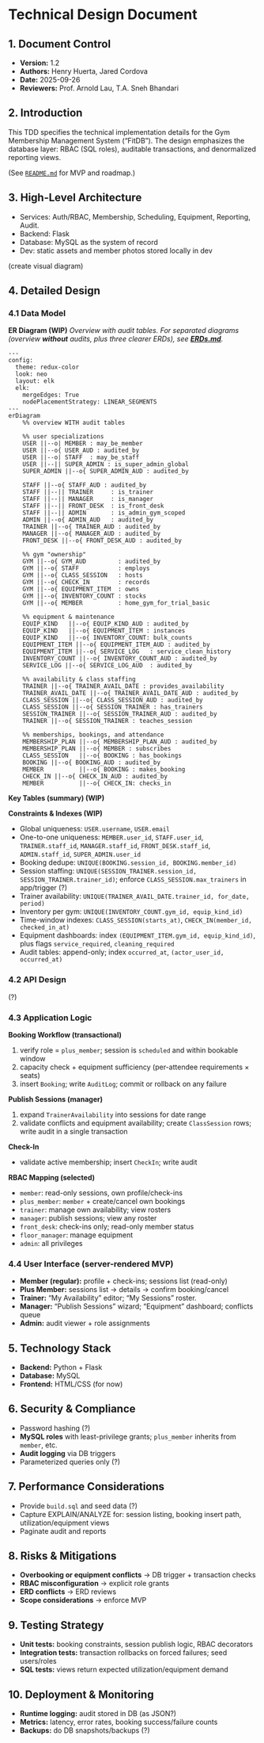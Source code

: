 # Technical Design Document

## 1. Document Control
- **Version:** 1.2
- **Authors:** Henry Huerta, Jared Cordova
- **Date:** 2025-09-26
- **Reviewers:** Prof. Arnold Lau, T.A. Sneh Bhandari

## 2. Introduction
This TDD specifies the technical implementation details for the Gym Membership Management System (“FitDB”). The design emphasizes the database layer: RBAC (SQL roles), auditable transactions, and denormalized reporting views.

(See [`README.md`](./docs/README.md) for MVP and roadmap.)

## 3. High-Level Architecture
- Services: Auth/RBAC, Membership, Scheduling, Equipment, Reporting, Audit.
- Backend: Flask
- Database: MySQL as the system of record
- Dev: static assets and member photos stored locally in dev

(create visual diagram)

## 4. Detailed Design

### 4.1 Data Model
**ER Diagram (WIP)**
_Overview with audit tables. For separated diagrams (overview **without** audits, plus three clearer ERDs), see **[ERDs.md](./ERDs.md)**._

```mermaid
---
config:
  theme: redux-color
  look: neo
  layout: elk
  elk:
    mergeEdges: True
    nodePlacementStrategy: LINEAR_SEGMENTS
---
erDiagram
    %% overview WITH audit tables

    %% user specializations
    USER ||--o| MEMBER : may_be_member
    USER ||--o{ USER_AUD : audited_by
    USER ||--o| STAFF  : may_be_staff
    USER ||--|| SUPER_ADMIN : is_super_admin_global
    SUPER_ADMIN ||--o{ SUPER_ADMIN_AUD : audited_by

    STAFF ||--o{ STAFF_AUD : audited_by
    STAFF ||--|| TRAINER     : is_trainer
    STAFF ||--|| MANAGER     : is_manager
    STAFF ||--|| FRONT_DESK  : is_front_desk
    STAFF ||--|| ADMIN       : is_admin_gym_scoped
    ADMIN ||--o{ ADMIN_AUD   : audited_by
    TRAINER ||--o{ TRAINER_AUD : audited_by
    MANAGER ||--o{ MANAGER_AUD : audited_by
    FRONT_DESK ||--o{ FRONT_DESK_AUD : audited_by

    %% gym "ownership"
    GYM ||--o{ GYM_AUD         : audited_by
    GYM ||--o{ STAFF           : employs
    GYM ||--o{ CLASS_SESSION   : hosts
    GYM ||--o{ CHECK_IN        : records
    GYM ||--o{ EQUIPMENT_ITEM  : owns
    GYM ||--o{ INVENTORY_COUNT : stocks
    GYM ||--o{ MEMBER          : home_gym_for_trial_basic

    %% equipment & maintenance
    EQUIP_KIND   ||--o{ EQUIP_KIND_AUD : audited_by
    EQUIP_KIND   ||--o{ EQUIPMENT_ITEM : instances
    EQUIP_KIND   ||--o{ INVENTORY_COUNT: bulk_counts
    EQUIPMENT_ITEM ||--o{ EQUIPMENT_ITEM_AUD : audited_by
    EQUIPMENT_ITEM ||--o{ SERVICE_LOG   : service_clean_history
    INVENTORY_COUNT ||--o{ INVENTORY_COUNT_AUD : audited_by
    SERVICE_LOG ||--o{ SERVICE_LOG_AUD  : audited_by

    %% availability & class staffing
    TRAINER ||--o{ TRAINER_AVAIL_DATE : provides_availability
    TRAINER_AVAIL_DATE ||--o{ TRAINER_AVAIL_DATE_AUD : audited_by
    CLASS_SESSION ||--o{ CLASS_SESSION_AUD : audited_by
    CLASS_SESSION ||--o{ SESSION_TRAINER : has_trainers
    SESSION_TRAINER ||--o{ SESSION_TRAINER_AUD : audited_by
    TRAINER ||--o{ SESSION_TRAINER : teaches_session

    %% memberships, bookings, and attendance
    MEMBERSHIP_PLAN ||--o{ MEMBERSHIP_PLAN_AUD : audited_by
    MEMBERSHIP_PLAN ||--o{ MEMBER : subscribes
    CLASS_SESSION   ||--o{ BOOKING : has_bookings
    BOOKING ||--o{ BOOKING_AUD : audited_by
    MEMBER          ||--o{ BOOKING : makes_booking
    CHECK_IN ||--o{ CHECK_IN_AUD : audited_by
    MEMBER          ||--o{ CHECK_IN: checks_in
```
**Key Tables (summary) (WIP)**

**Constraints & Indexes (WIP)**
- Global uniqueness: `USER.username`, `USER.email`
- One-to-one uniqueness: `MEMBER.user_id`, `STAFF.user_id`, `TRAINER.staff_id`, `MANAGER.staff_id`, `FRONT_DESK.staff_id`, `ADMIN.staff_id`, `SUPER_ADMIN.user_id`
- Booking dedupe: `UNIQUE(BOOKING.session_id, BOOKING.member_id)`
- Session staffing: `UNIQUE(SESSION_TRAINER.session_id, SESSION_TRAINER.trainer_id)`; enforce `CLASS_SESSION.max_trainers` in app/trigger (?)
- Trainer availability: `UNIQUE(TRAINER_AVAIL_DATE.trainer_id, for_date, period)`
- Inventory per gym: `UNIQUE(INVENTORY_COUNT.gym_id, equip_kind_id)`
- Time-window indexes: `CLASS_SESSION(starts_at)`, `CHECK_IN(member_id, checked_in_at)`
- Equipment dashboards: index `(EQUIPMENT_ITEM.gym_id, equip_kind_id)`, plus flags `service_required`, `cleaning_required`
- Audit tables: append-only; index `occurred_at`, `(actor_user_id, occurred_at)`

### 4.2 API Design
(?)

### 4.3 Application Logic
**Booking Workflow (transactional)**
1. verify role = `plus_member`; session is `scheduled` and within bookable window
2. capacity check + equipment sufficiency (per-attendee requirements × seats)
3. insert `Booking`; write `AuditLog`; commit or rollback on any failure

**Publish Sessions (manager)**
1. expand `TrainerAvailability` into sessions for date range
2. validate conflicts and equipment availability; create `ClassSession` rows; write audit in a single transaction

**Check-In**
- validate active membership; insert `CheckIn`; write audit

**RBAC Mapping (selected)**
- `member`: read-only sessions, own profile/check-ins
- `plus_member`: `member` + create/cancel own bookings
- `trainer`: manage own availability; view rosters
- `manager`: publish sessions; view any roster
- `front_desk`: check-ins only; read-only member status
- `floor_manager`: manage equipment
- `admin`: all privileges

### 4.4 User Interface (server-rendered MVP)
- **Member (regular):** profile + check-ins; sessions list (read-only)
- **Plus Member:** sessions list → details → confirm booking/cancel
- **Trainer:** “My Availability” editor; “My Sessions” roster.
- **Manager:** “Publish Sessions” wizard; “Equipment” dashboard; conflicts queue
- **Admin:** audit viewer + role assignments

## 5. Technology Stack
- **Backend:** Python + Flask
- **Database:** MySQL
- **Frontend:** HTML/CSS (for now)

## 6. Security & Compliance
- Password hashing (?)
- **MySQL roles** with least-privilege grants; `plus_member` inherits from `member`, etc.
- **Audit logging** via DB triggers
- Parameterized queries only (?)

## 7. Performance Considerations
- Provide `build.sql` and seed data (?)
- Capture EXPLAIN/ANALYZE for: session listing, booking insert path, utilization/equipment views
- Paginate audit and reports

## 8. Risks & Mitigations
- **Overbooking or equipment conflicts** → DB trigger + transaction checks
- **RBAC misconfiguration** → explicit role grants
- **ERD conflicts** → ERD reviews
- **Scope considerations** → enforce MVP

## 9. Testing Strategy
- **Unit tests:** booking constraints, session publish logic, RBAC decorators
- **Integration tests:** transaction rollbacks on forced failures; seed users/roles
- **SQL tests:** views return expected utilization/equipment demand

## 10. Deployment & Monitoring
- **Runtime logging:** audit stored in DB (as JSON?)
- **Metrics:** latency, error rates, booking success/failure counts
- **Backups:** do DB snapshots/backups (?)